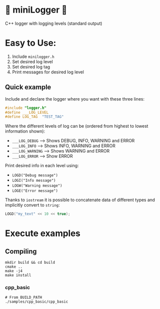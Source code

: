 # 🐛 miniLogger 🐞

C++ logger with logging levels (standard output)


# Easy to Use:

1) Include `minilogger.h`
2) Set desired log level
3) Set desired log tag 
4) Print messages for desired log level

## Quick example

Include and declare the logger where you want with these three lines:

```cpp
#include "logger.h"
#define ___LOG_LEVEL
#define LOG_TAG  "TEST_TAG"
```
Where the different levels of log can be (ordered from highest to lowest information shown):

+ `___LOG_DEBUG` --> Shows DEBUG, INFO, WARNING and ERROR
+ `___LOG_INFO` --> Shows INFO, WARNING and ERROR
+ `___LOG_WARNING` --> Shows WARNING and ERROR
+ `___LOG_ERROR` --> Show ERROR

Print desired info in each level using:

+ `LOGD("Debug message")`
+ `LOGI("Info message")`
+ `LOGW("Warning message")`
+ `LOGE("Error message")`

Thanks to `iostream` it is possible to concatenate data of different types and implicitly convert to `string`:

```c++
LOGD("my_text" << 10 << true);
```

# Execute examples

## Compiling

```
mkdir build && cd build
cmake ..
make -j4
make install
```

### cpp_basic

```
# From BUILD_PATH
./samples/cpp_basic/cpp_basic
```
